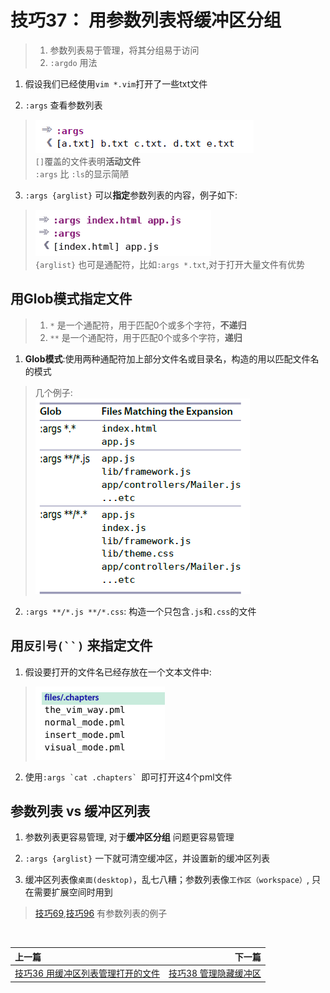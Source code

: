 # 技巧37： 用参数列表将缓冲区分组

> 1. 参数列表易于管理，将其分组易于访问
> 2. `:argdo` 用法

1. 假设我们已经使用`vim *.vim`打开了一些txt文件

2. `:args` 查看参数列表
>  ![tip37_1](../../images/tip37_1.png) <br>
> `[]`覆盖的文件表明**活动文件** <br>
> `:args` 比 `:ls`的显示简陋 <br>

3. `:args {arglist}` 可以**指定**参数列表的内容，例子如下:
> ![tip37_2](../../images/tip37_2.png)  
> `{arglist}` 也可是通配符，比如`:args *.txt`,对于打开大量文件有优势

## 用Glob模式指定文件

> 1. `*` 是一个通配符，用于匹配0个或多个字符，**不递归**
> 2. `**` 是一个通配符，用于匹配0个或多个字符，**递归**

1. **Glob模式**:使用两种通配符加上部分文件名或目录名，构造的用以匹配文件名的模式
> 几个例子: <br>
> ![tip37_3](../../images/tip37_3.png)

2. `:args **/*.js **/*.css`: 构造一个只包含`.js`和`.css`的文件

## 用``` 反引号(``) ``` 来指定文件

1. 假设要打开的文件名已经存放在一个文本文件中:
>![tip37_4](../../images/tip37_5.png)  

2. 使用``:args `cat .chapters` ``即可打开这4个pml文件

## 参数列表 vs 缓冲区列表

1. 参数列表更容易管理, 对于**缓冲区分组** 问题更容易管理
2. `:args {arglist}` 一下就可清空缓冲区，并设置新的缓冲区列表

3. 缓冲区列表像`桌面(desktop)`，乱七八糟；参数列表像`工作区（workspace）`, 只在需要扩展空间时用到
> [技巧69](),[技巧96]() 有参数列表的例子


<br>  

|上一篇|下一篇|
|:---|---:|
|[技巧36 用缓冲区列表管理打开的文件](tip36.md)|[技巧38 管理隐藏缓冲区](tip38.md)|
